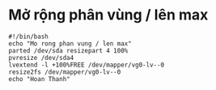# Mở rộng phân vùng / lên max
```shell
#!/bin/bash
echo "Mo rong phan vung / len max"
parted /dev/sda resizepart 4 100%
pvresize /dev/sda4
lvextend -l +100%FREE /dev/mapper/vg0-lv--0
resize2fs /dev/mapper/vg0-lv--0
echo "Hoan Thanh"
```
